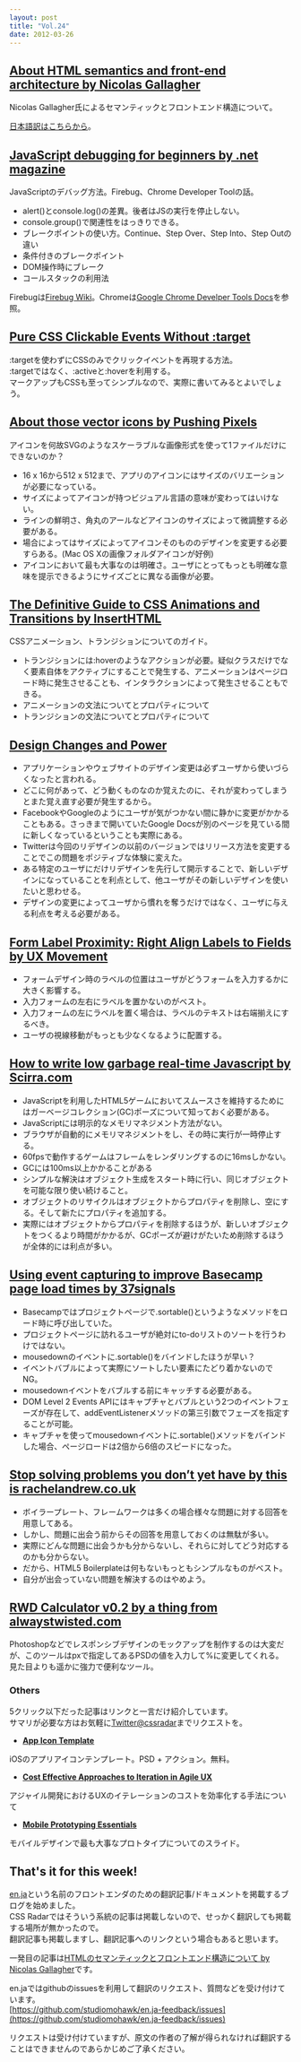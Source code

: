 ```yaml
---
layout: post
title: "Vol.24"
date: 2012-03-26
---
```


## [About HTML semantics and front-end architecture by Nicolas Gallagher](http://nicolasgallagher.com/about-html-semantics-front-end-architecture/)

Nicolas Gallagher氏によるセマンティックとフロントエンド構造について。

[日本語訳はこちらから](http://enja.studiomohawk.com/2012/03/20/about-html-semantics-and-front-end-architecture/)。

## [JavaScript debugging for beginners by .net magazine](http://www.netmagazine.com/tutorials/javascript-debugging-beginners)

JavaScriptのデバッグ方法。Firebug、Chrome Developer Toolの話。

- alert()とconsole.log()の差異。後者はJSの実行を停止しない。
- console.group()で関連性をはっきりできる。
- ブレークポイントの使い方。Continue、Step Over、Step Into、Step Outの違い
- 条件付きのブレークポイント
- DOM操作時にブレーク
- コールスタックの利用法

Firebugは[Firebug Wiki](http://getfirebug.com/wiki/index.php/Main_Page)。Chromeは[Google Chrome Develper Tools Docs](http://code.google.com/chrome/devtools/docs/scripts.html)を参照。

## [Pure CSS Clickable Events Without :target](http://www.ryancollins.me/?p=1041)

:targetを使わずにCSSのみでクリックイベントを再現する方法。  
:targetではなく、:activeと:hoverを利用する。  
マークアップもCSSも至ってシンプルなので、実際に書いてみるとよいでしょう。

## [About those vector icons by Pushing Pixels](http://www.pushing-pixels.org/2011/11/04/about-those-vector-icons.html)

アイコンを何故SVGのようなスケーラブルな画像形式を使って1ファイルだけにできないのか？

- 16 x 16から512 x 512まで、アプリのアイコンにはサイズのバリエーションが必要になっている。
- サイズによってアイコンが持つビジュアル言語の意味が変わってはいけない。
- ラインの鮮明さ、角丸のアールなどアイコンのサイズによって微調整する必要がある。
- 場合によってはサイズによってアイコンそのもののデザインを変更する必要すらある。(Mac OS Xの画像フォルダアイコンが好例)
- アイコンにおいて最も大事なのは明確さ。ユーザにとってもっとも明確な意味を提示できるようにサイズごとに異なる画像が必要。

## [The Definitive Guide to CSS Animations and Transitions by InsertHTML](http://www.inserthtml.com/2012/01/definitive-guide-css-animations-transitions/)

CSSアニメーション、トランジションについてのガイド。

- トランジションには:hoverのようなアクションが必要。疑似クラスだけでなく要素自体をアクティブにすることで発生する、アニメーションはページロード時に発生させることも、インタラクションによって発生させることもできる。
- アニメーションの文法についてとプロパティについて
- トランジションの文法についてとプロパティについて

## [Design Changes and Power](http://www.usabilitypost.com/2012/03/15/design-changes-and-power/)

- アプリケーションやウェブサイトのデザイン変更は必ずユーザから使いづらくなったと言われる。
- どこに何があって、どう動くものなのか覚えたのに、それが変わってしまうとまた覚え直す必要が発生するから。  
- FacebookやGoogleのようにユーザが気がつかない間に静かに変更がかかることもある。さっきまで開いていたGoogle Docsが別のページを見ている間に新しくなっているということも実際にある。  
- Twitterは今回のリデザインの以前のバージョンではリリース方法を変更することでこの問題をポジティブな体験に変えた。  
- ある特定のユーザにだけリデザインを先行して開示することで、新しいデザインになっていることを利点として、他ユーザがその新しいデザインを使いたいと思わせる。  
- デザインの変更によってユーザから慣れを奪うだけではなく、ユーザに与える利点を考える必要がある。

## [Form Label Proximity: Right Align Labels to Fields by UX Movement](http://uxmovement.com/forms/form-label-proximity-right-align-labels-to-fields/)

- フォームデザイン時のラベルの位置はユーザがどうフォームを入力するかに大きく影響する。
- 入力フォームの左右にラベルを置かないのがベスト。
- 入力フォームの左にラベルを置く場合は、ラベルのテキストは右端揃えにするべき。
- ユーザの視線移動がもっとも少なくなるように配置する。

## [How to write low garbage real-time Javascript by Scirra.com](http://www.scirra.com/blog/76/how-to-write-low-garbage-real-time-javascript)

- JavaScriptを利用したHTML5ゲームにおいてスムースさを維持するためにはガーベージコレクション(GC)ポーズについて知っておく必要がある。
- JavaScriptには明示的なメモリマネジメント方法がない。
- ブラウザが自動的にメモリマネジメントをし、その時に実行が一時停止する。
- 60fpsで動作するゲームはフレームをレンダリングするのに16msしかない。
- GCには100ms以上かかることがある
- シンプルな解決はオブジェクト生成をスタート時に行い、同じオブジェクトを可能な限り使い続けること。
- オブジェクトのリサイクルはオブジェクトからプロパティを削除し、空にする。そして新たにプロパティを追加する。
- 実際にはオブジェクトからプロパティを削除するほうが、新しいオブジェクトをつくるより時間がかかるが、GCポーズが避けがたいため削除するほうが全体的には利点が多い。

## [Using event capturing to improve Basecamp page load times by 37signals](http://37signals.com/svn/posts/3137-using-event-capturing-to-improve-basecamp-page-load-times)

- Basecampではプロジェクトページで.sortable()というようなメソッドをロード時に呼び出していた。
- プロジェクトページに訪れるユーザが絶対にto-doリストのソートを行うわけではない。
- mousedownのイベントに.sortable()をバインドしたほうが早い？
- イベントバブルによって実際にソートしたい要素にたどり着かないのでNG。
- mousedownイベントをバブルする前にキャッチする必要がある。
- DOM Level 2 Events APIにはキャプチャとバブルという2つのイベントフェーズが存在して、addEventListenerメソッドの第三引数でフェーズを指定することが可能。
- キャプチャを使ってmousedownイベントに.sortable()メソッドをバインドした場合、ページロードは2倍から6倍のスピードになった。

## [Stop solving problems you don’t yet have by this is rachelandrew.co.uk](http://www.rachelandrew.co.uk/archives/2012/03/21/stop-solving-problems-you-dont-yet-have/)

- ボイラープレート、フレームワークは多くの場合様々な問題に対する回答を用意してある。
- しかし、問題に出会う前からその回答を用意しておくのは無駄が多い。
- 実際にどんな問題に出会うかも分からないし、それらに対してどう対応するのかも分からない。
- だから、HTML5 Boilerplateは何もないもっともシンプルなものがベスト。
- 自分が出会っていない問題を解決するのはやめよう。

## [RWD Calculator v0.2 by a thing from alwaystwisted.com](http://www.alwaystwisted.com/rwdcalc/)

Photoshopなどでレスポンシブデザインのモックアップを制作するのは大変だが、このツールはpxで指定してあるPSDの値を入力して%に変更してくれる。  
見た目よりも遥かに強力で便利なツール。

### Others

5クリック以下だった記事はリンクと一言だけ紹介しています。  
サマリが必要な方はお気軽に[Twitter@cssradar](http://twitter.com/#!/cssradar)までリクエストを。

- **[App Icon Template](http://appicontemplate.com/)**

iOSのアプリアイコンテンプレート。PSD + アクション。無料。

- **[Cost Effective Approaches to Iteration in Agile UX](http://www.uie.com/articles/cost_effective_approaches_agile/)**

アジャイル開発におけるUXのイテレーションのコストを効率化する手法について

- **[Mobile Prototyping Essentials](http://www.slideshare.net/Rachel_Hinman/mobile-prototyping-essentials?from=ss_embed)**

モバイルデザインで最も大事なプロトタイプについてのスライド。

## That's it for this week!

[en.ja](http://enja.studiomohawk.com/)という名前のフロントエンダのための翻訳記事/ドキュメントを掲載するブログを始めました。  
CSS Radarではそういう系統の記事は掲載しないので、せっかく翻訳しても掲載する場所が無かったので。  
翻訳記事も掲載しますし、翻訳記事へのリンクという場合もあると思います。  

一発目の記事は[HTMLのセマンティックとフロントエンド構造について by Nicolas Gallagher](http://enja.studiomohawk.com/2012/03/20/about-html-semantics-and-front-end-architecture/)です。  
 
en.jaではgithubのissuesを利用して翻訳のリクエスト、質問などを受け付けています。  
[https://github.com/studiomohawk/en.ja-feedback/issues](https://github.com/studiomohawk/en.ja-feedback/issues)

リクエストは受け付けていますが、原文の作者の了解が得られなければ翻訳することはできませんのであらかじめご了承ください。



